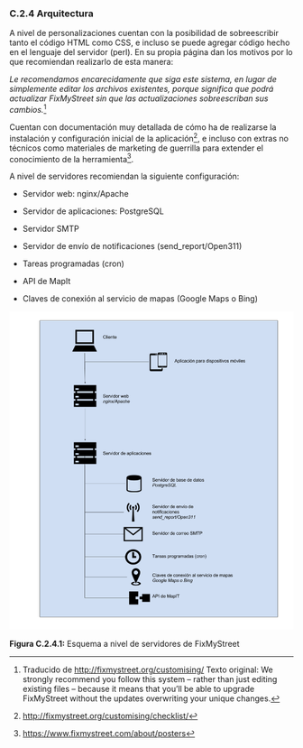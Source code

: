 ### C.2.4 Arquitectura

A nivel de personalizaciones cuentan con la posibilidad de sobreescribir tanto el código HTML como CSS, e incluso se puede agregar código hecho en el lenguaje del servidor (perl). En su propia página dan los motivos por lo que recomiendan realizarlo de esta manera: 

*Le recomendamos encarecidamente que siga este sistema, en lugar de simplemente editar los archivos existentes, porque significa que podrá actualizar FixMyStreet sin que las actualizaciones sobreescriban sus cambios.*[^1]

Cuentan con documentación muy detallada de cómo ha de realizarse la instalación y configuración inicial de la aplicación[^2], e incluso con extras no técnicos como materiales de marketing de guerrilla para extender el conocimiento de la herramienta[^3].

A nivel de servidores recomiendan la siguiente configuración: 

* Servidor web: nginx/Apache

* Servidor de aplicaciones: PostgreSQL 

* Servidor SMTP

* Servidor de envío de notificaciones (send_report/Open311)

* Tareas programadas (cron)

* API de MapIt

* Claves de conexión al servicio de mapas (Google Maps o Bing)

![image alt text](image_2.png)

**Figura C.2.4.1:** Esquema a nivel de servidores de FixMyStreet

[^1]: Traducido de http://fixmystreet.org/customising/ 
Texto original: We strongly recommend you follow this system – rather than just editing existing files – because it means that you’ll be able to upgrade FixMyStreet without the updates overwriting your unique changes.
[^2]: http://fixmystreet.org/customising/checklist/
[^3]: https://www.fixmystreet.com/about/posters

